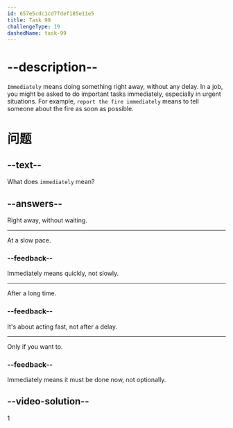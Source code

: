 ```yaml
---
id: 657e5cdc1cd7fdef185e11e5
title: Task 99
challengeType: 19
dashedName: task-99
---
```


# --description--

`Immediately` means doing something right away, without any delay. In a job, you might be asked to do important tasks immediately, especially in urgent situations. For example, `report the fire immediately` means to tell someone about the fire as soon as possible.

# 问题

## --text--

What does `immediately` mean?

## --answers--

Right away, without waiting.

---

At a slow pace.

### --feedback--

Immediately means quickly, not slowly.

---

After a long time.

### --feedback--

It's about acting fast, not after a delay.

---

Only if you want to.

### --feedback--

Immediately means it must be done now, not optionally.

## --video-solution--

1
